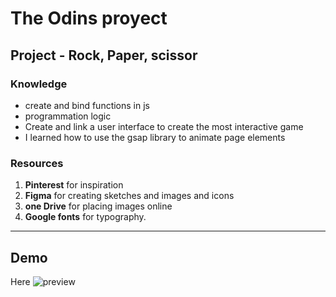 # The Odins proyect 

## Project - Rock, Paper, scissor

### Knowledge

* create and bind functions in js
* programmation logic
* Create and link a user interface to create the most interactive game
* I learned how to use the gsap library to animate page elements


### Resources
1. **Pinterest** for inspiration
2.  **Figma** for creating sketches and images and icons
3.  **one Drive** for placing images online
4. **Google fonts** for typography.
---
## Demo 
Here[]()
![preview]()